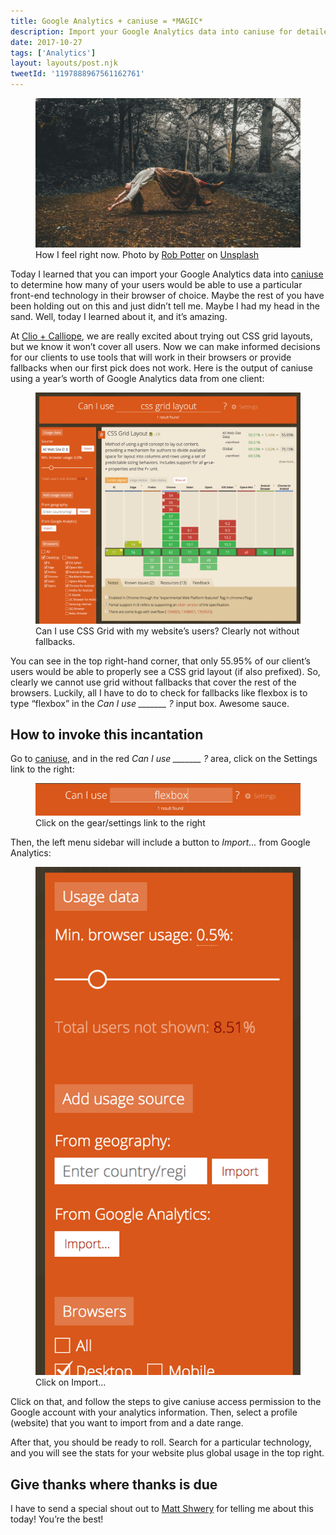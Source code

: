 ```yaml
---
title: Google Analytics + caniuse = *MAGIC*
description: Import your Google Analytics data into caniuse for detailed feature support for your users.
date: 2017-10-27
tags: ['Analytics']
layout: layouts/post.njk
tweetId: '1197888967561162761'
---
```


<figure>
    <img src="/img/caniuse-magic/levitation.jpg"
         alt="Woman in woods levitating">
    <figcaption>How I feel right now. Photo by <a href="https://unsplash.com/photos/GR2uZmp7mUo?utm_source=unsplash&utm_medium=referral&utm_content=creditCopyText">Rob Potter</a> on <a href="https://unsplash.com/?utm_source=unsplash&utm_medium=referral&utm_content=creditCopyText">Unsplash</a></figcaption>
</figure>


Today I learned that you can import your Google Analytics data into [caniuse](https://caniuse.com/) to determine how many of your users would be able to use a particular front-end technology in their browser of choice. Maybe the rest of you have been holding out on this and just didn’t tell me. Maybe I had my head in the sand. Well, today I learned about it, and it’s amazing.

At [Clio + Calliope](https://www.clioandcalliope.com/), we are really excited about trying out CSS grid layouts, but we know it won’t cover all users. Now we can make informed decisions for our clients to use tools that will work in their browsers or provide fallbacks when our first pick does not work. Here is the output of caniuse using a year’s worth of Google Analytics data from one client:

<figure>
    <img src="/img/caniuse-magic/caniuse-grid.png"
         alt="Screenshot of caniuse support for CSS Grid">
    <figcaption>Can I use CSS Grid with my website’s users? Clearly not without fallbacks.</figcaption>
</figure>

You can see in the top right-hand corner, that only 55.95% of our client’s users would be able to properly see a CSS grid layout (if also prefixed). So, clearly we cannot use grid without fallbacks that cover the rest of the browsers. Luckily, all I have to do to check for fallbacks like flexbox is to type “flexbox” in the *Can I use _______ ?* input box. Awesome sauce.

## How to invoke this incantation
Go to [caniuse](https://caniuse.com/), and in the red *Can I use _______ ?* area, click on the Settings link to the right:

<figure>
    <img src="/img/caniuse-magic/caniuse-zoom.png"
         alt="Close-up screenshot of main input with settings link to the right">
    <figcaption>Click on the gear/settings link to the right</figcaption>
</figure>

Then, the left menu sidebar will include a button to *Import...* from Google Analytics:

<figure>
    <img src="/img/caniuse-magic/caniuse-sidebar.png"
         alt="Close-up screenshot of sidebar with Import button for Google Analytics">
    <figcaption>Click on Import...</figcaption>
</figure>

Click on that, and follow the steps to give caniuse access permission to the Google account with your analytics information. Then, select a profile (website) that you want to import from and a date range.

After that, you should be ready to roll. Search for a particular technology, and you will see the stats for your website plus global usage in the top right.

## Give thanks where thanks is due
I have to send a special shout out to [Matt Shwery](https://medium.com/@mshwery) for telling me about this today! You’re the best!

